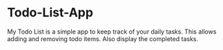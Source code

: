 # Todo-List-App
My Todo List is a simple app to keep track of your daily tasks. This allows adding and removing todo items. Also display the completed tasks. 
